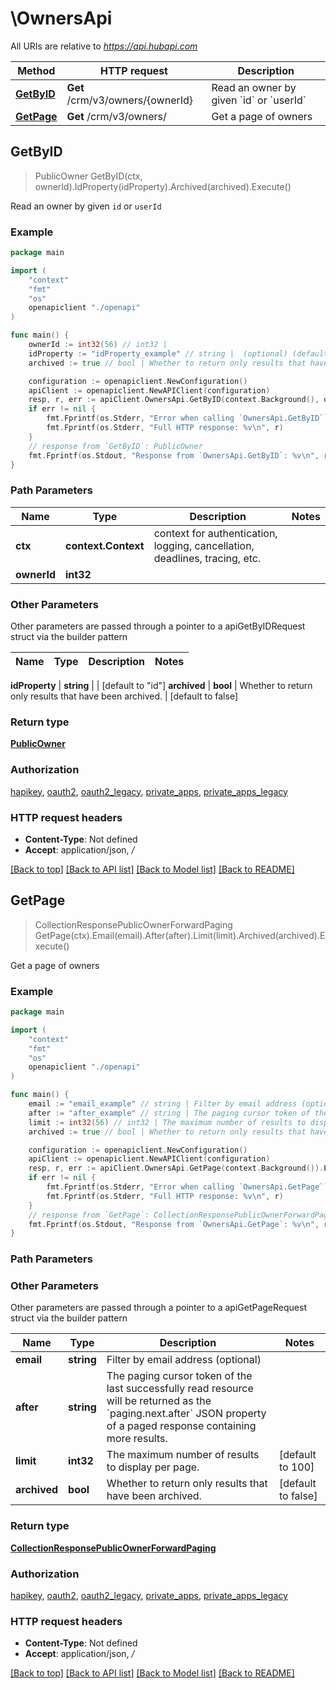 # \OwnersApi

All URIs are relative to *https://api.hubapi.com*

Method | HTTP request | Description
------------- | ------------- | -------------
[**GetByID**](OwnersApi.md#GetByID) | **Get** /crm/v3/owners/{ownerId} | Read an owner by given &#x60;id&#x60; or &#x60;userId&#x60;
[**GetPage**](OwnersApi.md#GetPage) | **Get** /crm/v3/owners/ | Get a page of owners



## GetByID

> PublicOwner GetByID(ctx, ownerId).IdProperty(idProperty).Archived(archived).Execute()

Read an owner by given `id` or `userId`

### Example

```go
package main

import (
    "context"
    "fmt"
    "os"
    openapiclient "./openapi"
)

func main() {
    ownerId := int32(56) // int32 | 
    idProperty := "idProperty_example" // string |  (optional) (default to "id")
    archived := true // bool | Whether to return only results that have been archived. (optional) (default to false)

    configuration := openapiclient.NewConfiguration()
    apiClient := openapiclient.NewAPIClient(configuration)
    resp, r, err := apiClient.OwnersApi.GetByID(context.Background(), ownerId).IdProperty(idProperty).Archived(archived).Execute()
    if err != nil {
        fmt.Fprintf(os.Stderr, "Error when calling `OwnersApi.GetByID``: %v\n", err)
        fmt.Fprintf(os.Stderr, "Full HTTP response: %v\n", r)
    }
    // response from `GetByID`: PublicOwner
    fmt.Fprintf(os.Stdout, "Response from `OwnersApi.GetByID`: %v\n", resp)
}
```

### Path Parameters


Name | Type | Description  | Notes
------------- | ------------- | ------------- | -------------
**ctx** | **context.Context** | context for authentication, logging, cancellation, deadlines, tracing, etc.
**ownerId** | **int32** |  | 

### Other Parameters

Other parameters are passed through a pointer to a apiGetByIDRequest struct via the builder pattern


Name | Type | Description  | Notes
------------- | ------------- | ------------- | -------------

 **idProperty** | **string** |  | [default to &quot;id&quot;]
 **archived** | **bool** | Whether to return only results that have been archived. | [default to false]

### Return type

[**PublicOwner**](PublicOwner.md)

### Authorization

[hapikey](../README.md#hapikey), [oauth2](../README.md#oauth2), [oauth2_legacy](../README.md#oauth2_legacy), [private_apps](../README.md#private_apps), [private_apps_legacy](../README.md#private_apps_legacy)

### HTTP request headers

- **Content-Type**: Not defined
- **Accept**: application/json, */*

[[Back to top]](#) [[Back to API list]](../README.md#documentation-for-api-endpoints)
[[Back to Model list]](../README.md#documentation-for-models)
[[Back to README]](../README.md)


## GetPage

> CollectionResponsePublicOwnerForwardPaging GetPage(ctx).Email(email).After(after).Limit(limit).Archived(archived).Execute()

Get a page of owners

### Example

```go
package main

import (
    "context"
    "fmt"
    "os"
    openapiclient "./openapi"
)

func main() {
    email := "email_example" // string | Filter by email address (optional) (optional)
    after := "after_example" // string | The paging cursor token of the last successfully read resource will be returned as the `paging.next.after` JSON property of a paged response containing more results. (optional)
    limit := int32(56) // int32 | The maximum number of results to display per page. (optional) (default to 100)
    archived := true // bool | Whether to return only results that have been archived. (optional) (default to false)

    configuration := openapiclient.NewConfiguration()
    apiClient := openapiclient.NewAPIClient(configuration)
    resp, r, err := apiClient.OwnersApi.GetPage(context.Background()).Email(email).After(after).Limit(limit).Archived(archived).Execute()
    if err != nil {
        fmt.Fprintf(os.Stderr, "Error when calling `OwnersApi.GetPage``: %v\n", err)
        fmt.Fprintf(os.Stderr, "Full HTTP response: %v\n", r)
    }
    // response from `GetPage`: CollectionResponsePublicOwnerForwardPaging
    fmt.Fprintf(os.Stdout, "Response from `OwnersApi.GetPage`: %v\n", resp)
}
```

### Path Parameters



### Other Parameters

Other parameters are passed through a pointer to a apiGetPageRequest struct via the builder pattern


Name | Type | Description  | Notes
------------- | ------------- | ------------- | -------------
 **email** | **string** | Filter by email address (optional) | 
 **after** | **string** | The paging cursor token of the last successfully read resource will be returned as the &#x60;paging.next.after&#x60; JSON property of a paged response containing more results. | 
 **limit** | **int32** | The maximum number of results to display per page. | [default to 100]
 **archived** | **bool** | Whether to return only results that have been archived. | [default to false]

### Return type

[**CollectionResponsePublicOwnerForwardPaging**](CollectionResponsePublicOwnerForwardPaging.md)

### Authorization

[hapikey](../README.md#hapikey), [oauth2](../README.md#oauth2), [oauth2_legacy](../README.md#oauth2_legacy), [private_apps](../README.md#private_apps), [private_apps_legacy](../README.md#private_apps_legacy)

### HTTP request headers

- **Content-Type**: Not defined
- **Accept**: application/json, */*

[[Back to top]](#) [[Back to API list]](../README.md#documentation-for-api-endpoints)
[[Back to Model list]](../README.md#documentation-for-models)
[[Back to README]](../README.md)


